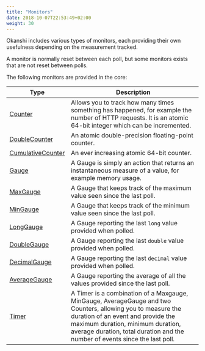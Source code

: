 ```yaml
---
title: "Monitors"
date: 2018-10-07T22:53:49+02:00
weight: 30
---
```


Okanshi includes various types of monitors, each providing their own usefulness depending on the measurement tracked.

A monitor is normally reset between each poll, but some monitors exists that are not reset between polls.

The following monitors are provided in the core:

| Type    | Description |
| ------- | ----------- |
| [Counter](counters/#counter) | Allows you to track how many times something has happened, for example the number of HTTP requests. It is an atomic 64-bit integer which can be incremented. |
| [DoubleCounter](counters/#doubelcounter) | An atomic double-precision floating-point counter. |
| [CumulativeCounter](counters/#cumulative_counter) | An ever increasing atomic 64-bit counter. |
| [Gauge](gauges/#gauge) | A Gauge is simply an action that returns an instantaneous measure of a value, for example memory usage. |
| [MaxGauge](gauges/#maxgauge) | A Gauge that keeps track of the maximum value seen since the last poll. |
| [MinGauge](gauges/#mingauge) | A Gauge that keeps track of the minimum value seen since the last poll. |
| [LongGauge](gauges/#longgauge) | A Gauge reporting the last `long` value provided when polled. |
| [DoubleGauge](gauges/#doublegauge) | A Gauge reporting the last `double` value provided when polled. |
| [DecimalGauge](gauges/#decimalgauge) | A Gauge reporting the last `decimal` value provided when polled. |
| [AverageGauge](gauges/#averagegauge) | A Gauge  reporting the average of all the values provided since the last poll. |
| [Timer](/getting_started/monitors/timer) | A Timer is a combination of a Maxgauge, MinGauge, AverageGauge and two Counters, allowing you to measure the duration of an event and provide the maximum duration, minimum duration, average duration, total duration and the number of events since the last poll. |